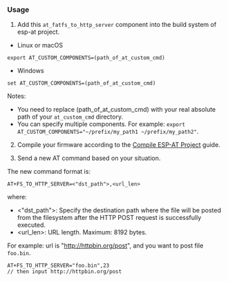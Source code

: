 ### Usage
1. Add this `at_fatfs_to_http_server` component into the build system of esp-at project.

- Linux or macOS
```
export AT_CUSTOM_COMPONENTS=(path_of_at_custom_cmd)
```

- Windows
```
set AT_CUSTOM_COMPONENTS=(path_of_at_custom_cmd)
```

Notes:
- You need to replace (path_of_at_custom_cmd) with your real absolute path of your `at_custom_cmd` directory.
- You can specify multiple components. For example: `export AT_CUSTOM_COMPONENTS="~/prefix/my_path1 ~/prefix/my_path2"`.

2. Compile your firmware according to the [Compile ESP-AT Project](https://docs.espressif.com/projects/esp-at/en/latest/esp32/Compile_and_Develop/How_to_clone_project_and_compile_it.html#compile-esp-at-project-locally) guide.

3. Send a new AT command based on your situation.

The new command format is:
```
AT+FS_TO_HTTP_SERVER=<"dst_path">,<url_len>
```
where:
- <"dst_path">: Specify the destination path where the file will be posted from the filesystem after the HTTP POST request is successfully executed.
- <url_len>: URL length. Maximum: 8192 bytes.

For example: url is "http://httpbin.org/post", and you want to post file `foo.bin`.
```
AT+FS_TO_HTTP_SERVER="foo.bin",23
// then input http://httpbin.org/post
```
